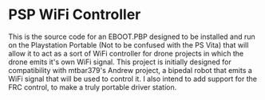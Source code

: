 # PSP WiFi Controller
 This is the source code for an EBOOT.PBP designed to be installed and run on the Playstation Portable (Not to be confused with the PS Vita) 
that will allow it to act as a sort of WiFi controller for drone projects in which the drone emits it's own WiFi signal.
This project is initially designed for compatibility with mtbar379's Andrew project, a bipedal robot that emits a WiFi signal that will be used to control it.
I also intend to add support for the FRC control, to make a truly portable driver station.
